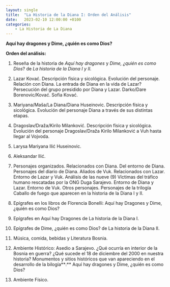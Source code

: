 ```yaml
---
layout: single
title:  "La Historia de la Diana I: Orden del Análisis"
date:   2023-02-10 12:00:00 +0100
categories: 
    - La Historia de La Diana
---
```

**Aquí hay dragones y Dime, ¿quién es como Dios?**

**Orden del análisis:**

1.  Reseña de la historia de *Aquí hay dragones* y *Dime, ¿quién es como
    Dios*? de *La historia de la Diana I y II.*

2.  Lazar Kovać. Descripción física y sicológica. Evolución del
    personaje. Relación con Diana. La entrada de Diana en la vida de
    Lazar? Persecución del grupo presidido por Diana y Lazar. Darko/Dare
    Borenovic/Kovać. Sofia Kovać.

3.  Mariyana/Maša/La Diana/Diana Huseinovic. Descripción física y
    sicológica. Evolución del personaje Diana a través de sus distintas
    etapas.

4.  Dragoslav/Draža/Kirilo Milanković. Descripción física y sicológica.
    Evolución del personaje Dragoslav/Draža Kirilo Milanković a Vuh
    hasta llegar al Vojvoda.

5.  Larysa Mariyana Ilić Huseinovic.

6.  Aleksandar Ilić.

7.  Personajes organizados. Relacionados con Diana. Del entorno de
    Diana. Personajes del diario de Diana. Aliados de Vuk. Relacionados
    con Lazar. Entorno de Lazar y Vuk. Análisis de las nueve (9)
    Víctimas del tráfico humano rescatadas por la ONG Duga Sarajevo.
    Entorno de Diana y Lazar. Entorno de Vuk. Otros personajes.
    Personajes de la trilogía Caballo de fuego que aparecen en la
    historia de la Diana I y II.

8.  Epígrafes en los libros de Florencia Bonelli: Aquí hay Dragones y
    Dime, ¿quién es como Dios?

9.  Epígrafes en Aquí hay Dragones de La historia de la Diana I.

10. Epígrafes de Dime, ¿quién es como Dios? de La historia de la Diana II.

11. Música, comida, bebidas y Literatura Bosnia.

12. Ambiente Histórico: Asedio a Sarajevo. ¿Qué ocurría en interior de
    la Bosnia en guerra? ¿Qué sucede el 18 de diciembre del 2000 en
    nuestra historia? Monumentos y sitios históricos que van apareciendo
    en el desarrollo de la bilogía**:** Aquí hay dragones y Dime, ¿quién
    es como Dios?

13. Ambiente Físico.

